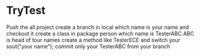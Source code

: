 # TryTest
Push the all project
create a branch in local which name is your name and checkout it
create a class in package person which name is TesterABC
ABC is head of tour names
create a method like TesterECE and switch your sout("your name");
commit only your TesterABC from your branch 
